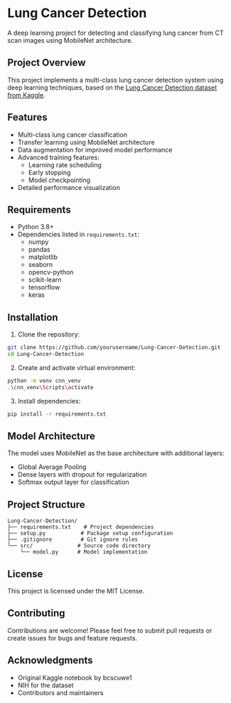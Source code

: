# Lung Cancer Detection

A deep learning project for detecting and classifying lung cancer from CT scan images using MobileNet architecture.

## Project Overview

This project implements a multi-class lung cancer detection system using deep learning techniques, based on the [Lung Cancer Detection dataset from Kaggle](https://www.kaggle.com/code/bcscuwe1/lung-cancer-detection-muilt-classification).

## Features

- Multi-class lung cancer classification
- Transfer learning using MobileNet architecture
- Data augmentation for improved model performance
- Advanced training features:
  - Learning rate scheduling
  - Early stopping
  - Model checkpointing
- Detailed performance visualization

## Requirements

- Python 3.8+
- Dependencies listed in `requirements.txt`:
  - numpy
  - pandas
  - matplotlib
  - seaborn
  - opencv-python
  - scikit-learn
  - tensorflow
  - keras

## Installation

1. Clone the repository:
```bash
git clone https://github.com/yourusername/Lung-Cancer-Detection.git
cd Lung-Cancer-Detection
```

2. Create and activate virtual environment:
```bash
python -m venv cnn_venv
.\cnn_venv\Scripts\activate
```

3. Install dependencies:
```bash
pip install -r requirements.txt
```

## Model Architecture

The model uses MobileNet as the base architecture with additional layers:
- Global Average Pooling
- Dense layers with dropout for regularization
- Softmax output layer for classification

## Project Structure

```
Lung-Cancer-Detection/
├── requirements.txt    # Project dependencies
├── setup.py           # Package setup configuration
├── .gitignore         # Git ignore rules
└── src/              # Source code directory
    └── model.py      # Model implementation
```

## License

This project is licensed under the MIT License.

## Contributing

Contributions are welcome! Please feel free to submit pull requests or create issues for bugs and feature requests.

## Acknowledgments

- Original Kaggle notebook by bcscuwe1
- NIH for the dataset
- Contributors and maintainers
